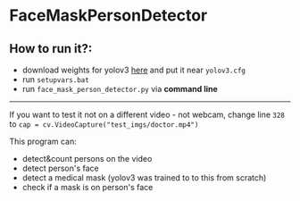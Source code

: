 # FaceMaskPersonDetector
## How to run it?:
- download weights for yolov3 [here](https://yadi.sk/d/vR00d0nHVo1qUA) and put it near `yolov3.cfg`
- run `setupvars.bat`
- run `face_mask_person_detector.py` via <strong>command line</strong>
____
If you want to test it not on a different video - not webcam, change line `328` to `cap = cv.VideoCapture("test_imgs/doctor.mp4")`

This program can:
* detect&count persons on the video
* detect person's face
* detect a medical mask (yolov3 was trained to to this from scratch)
* check if a mask is on person's face

